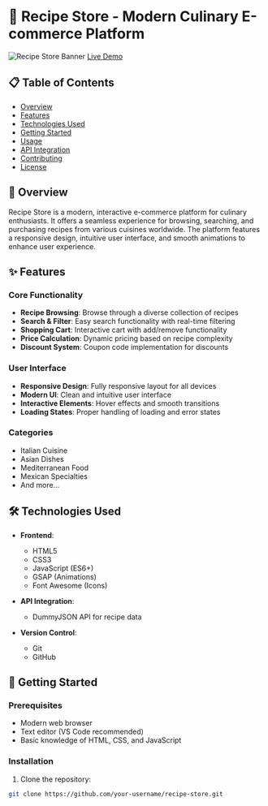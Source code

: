 # 🍳 Recipe Store - Modern Culinary E-commerce Platform

![Recipe Store Banner](https://your-banner-image-url.jpg)
[Live Demo](your-live-demo-url)

## 📋 Table of Contents
- [Overview](#overview)
- [Features](#features)
- [Technologies Used](#technologies-used)
- [Getting Started](#getting-started)
- [Usage](#usage)
- [API Integration](#api-integration)
- [Contributing](#contributing)
- [License](#license)

## 🎯 Overview

Recipe Store is a modern, interactive e-commerce platform for culinary enthusiasts. It offers a seamless experience for browsing, searching, and purchasing recipes from various cuisines worldwide. The platform features a responsive design, intuitive user interface, and smooth animations to enhance user experience.

## ✨ Features

### Core Functionality
- **Recipe Browsing**: Browse through a diverse collection of recipes
- **Search & Filter**: Easy search functionality with real-time filtering
- **Shopping Cart**: Interactive cart with add/remove functionality
- **Price Calculation**: Dynamic pricing based on recipe complexity
- **Discount System**: Coupon code implementation for discounts

### User Interface
- **Responsive Design**: Fully responsive layout for all devices
- **Modern UI**: Clean and intuitive user interface
- **Interactive Elements**: Hover effects and smooth transitions
- **Loading States**: Proper handling of loading and error states

### Categories
- Italian Cuisine
- Asian Dishes
- Mediterranean Food
- Mexican Specialties
- And more...

## 🛠 Technologies Used

- **Frontend**:
  - HTML5
  - CSS3
  - JavaScript (ES6+)
  - GSAP (Animations)
  - Font Awesome (Icons)

- **API Integration**:
  - DummyJSON API for recipe data

- **Version Control**:
  - Git
  - GitHub

## 🚀 Getting Started

### Prerequisites
- Modern web browser
- Text editor (VS Code recommended)
- Basic knowledge of HTML, CSS, and JavaScript

### Installation

1. Clone the repository:
```bash
git clone https://github.com/your-username/recipe-store.git
